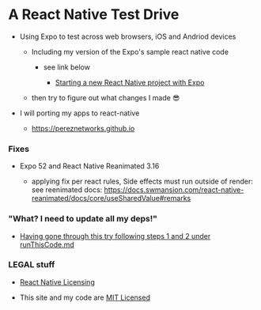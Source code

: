 # A React Native Test Drive

- Using Expo to test across web browsers, iOS and Andriod devices 
  
  - Including my version of the Expo's sample react native code
    
    - see link below 

      - [Starting a new React Native project with Expo](https://reactnative.dev/docs/environment-setup)

   - then try to figure out what changes I made 😎

- I will porting my apps to react-native 
    - https://pereznetworks.github.io

### Fixes

  - Expo 52 and React Native Reanimated 3.16

    - applying fix per react rules, Side effects must run outside of render: see reenimated docs:  https://docs.swmansion.com/react-native-reanimated/docs/core/useSharedValue#remarks

### "What? I need to update all my deps!" 

  - [Having gone through this try following steps 1 and 2 under runThisCode.md](https://github.com/pereznetworks/A-React-Native-Test-Drive/blob/master/runThisCode.md)


### LEGAL stuff
  - [React Native Licensing](https://github.com/facebook/react-native?tab=readme-ov-file#-license) 
  
  - This site and my code are [MIT Licensed](./LICENSE)
